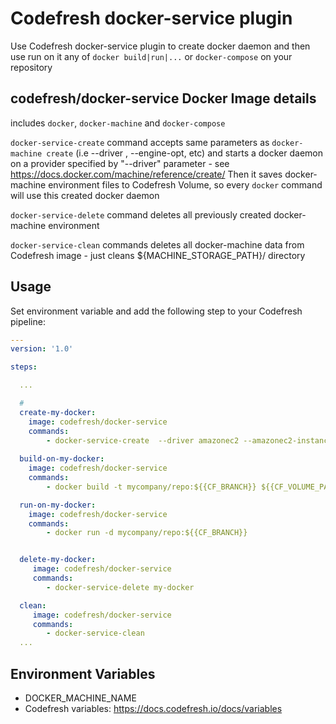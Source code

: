 # Codefresh docker-service plugin

Use Codefresh docker-service plugin to create docker daemon and then use run on it any of 
`docker build|run|...` or `docker-compose` on your repository

## codefresh/docker-service Docker Image details
includes `docker`, `docker-machine` and `docker-compose`

`docker-service-create` command accepts same parameters as `docker-machine create` (i.e --driver , --engine-opt, etc) and starts a docker daemon
on a provider specified by "--driver" parameter - see https://docs.docker.com/machine/reference/create/
Then it saves docker-machine environment files to Codefresh Volume, so every `docker` command will use this created docker daemon

`docker-service-delete` command deletes all previously created docker-machine environment

`docker-service-clean` commands deletes all docker-machine data from Codefresh image - just cleans ${MACHINE_STORAGE_PATH}/ directory

## Usage

Set environment variable and add the following step to your Codefresh pipeline:

```yaml
---
version: '1.0'

steps:

  ...

  # 
  create-my-docker:
    image: codefresh/docker-service
    commands: 
        - docker-service-create  --driver amazonec2 --amazonec2-instance-type m4.large my-docker
    
  build-on-my-docker:
    image: codefresh/docker-service
    commands:
        - docker build -t mycompany/repo:${{CF_BRANCH}} ${{CF_VOLUME_PATH}}/

  run-on-my-docker:
    image: codefresh/docker-service
    commands:
        - docker run -d mycompany/repo:${{CF_BRANCH}}


  delete-my-docker:
     image: codefresh/docker-service
     commands:
        - docker-service-delete my-docker

  clean:
     image: codefresh/docker-service
     commands:
        - docker-service-clean
  ...

```
## Environment Variables

- DOCKER_MACHINE_NAME
- Codefresh variables: https://docs.codefresh.io/docs/variables
